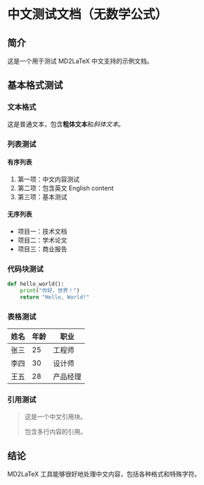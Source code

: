 # 中文测试文档（无数学公式）

## 简介
这是一个用于测试 MD2LaTeX 中文支持的示例文档。

## 基本格式测试

### 文本格式
这是普通文本，包含**粗体文本**和*斜体文本*。

### 列表测试

#### 有序列表
1. 第一项：中文内容测试
2. 第二项：包含英文 English content
3. 第三项：基本测试

#### 无序列表
- 项目一：技术文档
- 项目二：学术论文
- 项目三：商业报告

### 代码块测试

```python
def hello_world():
    print("你好，世界！")
    return "Hello, World!"
```

### 表格测试

| 姓名 | 年龄 | 职业 |
|------|------|------|
| 张三 | 25 | 工程师 |
| 李四 | 30 | 设计师 |
| 王五 | 28 | 产品经理 |

### 引用测试

> 这是一个中文引用块。
> 
> 包含多行内容的引用。

## 结论

MD2LaTeX 工具能够很好地处理中文内容，包括各种格式和特殊字符。
